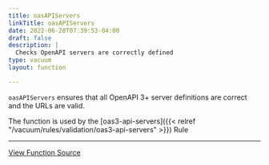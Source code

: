 ```yaml
---
title: oasAPIServers
linkTitle: oasAPIServers
date: 2022-06-28T07:39:53-04:00
draft: false
description: |
  Checks OpenAPI servers are correctly defined
type: vacuum
layout: function

---
```


`oasAPIServers` ensures that all OpenAPI 3+ server definitions are correct and the URLs are valid.

The function is used by
the [oas3-api-servers]({{< relref "/vacuum/rules/validation/oas3-api-servers" >}}) Rule

---

[View Function Source](https://github.com/daveshanley/vacuum/blob/main/functions/openapi/openapi_api_servers.go)